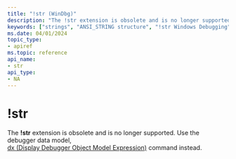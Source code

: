 ```yaml
---
title: "!str (WinDbg)"
description: "The !str extension is obsolete and is no longer supported."
keywords: ["strings", "ANSI_STRING structure", "!str Windows Debugging"]
ms.date: 04/01/2024
topic_type:
- apiref
ms.topic: reference
api_name:
- str
api_type:
- NA
---
```


# !str

The **!str** extension is obsolete and is no longer supported. Use the debugger data model,  
[dx (Display Debugger Object Model Expression)](dx--display-visualizer-variables-.md) command instead.
